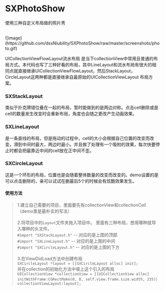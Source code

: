 # SXPhotoShow
使用三种自定义布局做的照片秀

<br />
![image](https://github.com/dsxNiubility/SXPhotoShow/raw/master/screenshots/photo.gif)

UICollectionViewFlowLayout流水布局 是当下collectionView中常用且普通的布局方式。本代码也写了三种好看的布局，其中LineLayout和流水布局有很大的相同点就直接继承UICollectionViewFlowLayout，然后StackLayout，CircleLayout这两种都是直接继承自最原始的UICollectionViewLayout 布局方案。

### SXStackLayout
类似于扑克牌错位叠在一起的布局，暂时能做到的是两边对称。点击cell删除或是cell的数量发生改变时会重新布局，角度也会随之更改产生动画效果。

### SXLineLayout
是一条直线的布局，但是拖动的过程中，cell的大小会根据自己位置的改变而改变，滑到中间时最大，两边时最小。并且做了处理有一个吸附的效果，每次快要停止时都会把最靠近中间的cell放在正中间不歪。

### SXCircleLayout
这是一个环形的布局，位置也是会随着整体数量的改变而改变的。demo设置的是可以点击删除的，亲可以试试在删最后5个的时候会有炫酷效果发生。

#### 使用方法
>1.建立自己需要的项目，里面要先有collectionView和collectionCell（demo里是最朴实的写法）<br /><br />
2.将项目中的`Layout`文件夹拖入项目中。 里面有三种布局，想用哪种就导入哪种的头文件。<br /> 
`#import "SXStackLayout.h"` -- 对应的是上图的顶部 <br />  `#import "SXLineLayout.h"` -- 对应的是上图的中间<br />   `#import "SXCircleLayout.h"` -- 对应的是上图的下方<br /><br />
3.在ViewDidLoad方法中创建布局<br />
`SXCircleLayout *layout = [[SXCircleLayout alloc] init];`<br />
并在collection的初始化方法中填上这个引入的布局<br />
`UICollectionView *collectionView = [[UICollectionView alloc] initWithFrame:CGRectMake(0, 0, self.view.frame.size.width, 235)） collectionViewLayout:layout];`